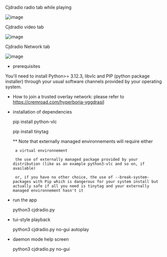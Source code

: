 Cjdradio radio tab while playing

![image](https://github.com/user-attachments/assets/f911cef9-6ea3-43bc-a449-34df5a9ccc37)

Cjdradio video tab

![image](https://github.com/user-attachments/assets/30500a10-88da-4a2d-900e-1fc7eac8c2bf)

Cjdradio Network tab

![image](https://github.com/user-attachments/assets/c43d022c-0668-4e27-8ac4-8c188f5d1086)



* prerequisites

You'll need to install Python>= 3.12.3, libvlc and PIP (python package installer) through your usual software channels provided by your operating system. 

* How to join a trusted overlay network: 
  please refer to https://cremroad.com/hyperboria-yggdrasil

* installation of dependencies
  
  pip install python-vlc

  pip install tinytag
  
  ** Note that externally managed environnements will require either

       a virtual environnement
  
       the use of externally managed package provided by your distribution (like as an example python3-vlc and so on, if available)

       or, if you have no other choice, the use of --break-system-packages with Pip which is dangerous for your system install but actually safe if all you need is tinytag and your externally managed environnement hasn't it
  
* run the app

  python3 cjdradio.py
  
* tui-style playback

  python3 cjdradio.py no-gui autoplay

* daemon mode help screen
  
  python3 cjdradio.py no-gui

